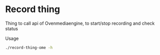 # Record thing

Thing to call api of Ovenmediaengine, to start/stop recording and check status

Usage
```bash
./record-thing-ome -h
```
